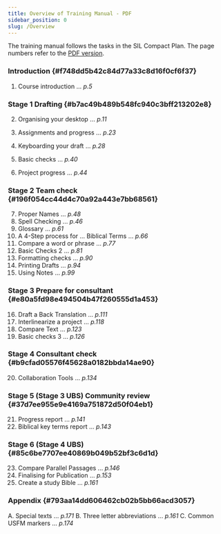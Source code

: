 ```yaml
---
title: Overview of Training Manual - PDF
sidebar_position: 0
slug: /Overview
---
```




The training manual follows the tasks in the SIL Compact Plan. The page numbers refer to the [PDF version](https://manual.paratext.org/downloads/Ptx-man-a5-en-9.5.pdf).


### Introduction {#f748dd5b42c84d77a33c8d16f0cf6f37}


 1. Course introduction ... _p.5_


### Stage 1 Drafting {#b7ac49b489b548fc940c3bff213202e8}


 2. Organising your desktop ... _p.11_


 3. Assignments and progress ... _p.23_
 4. Keyboarding your draft ... _p.28_
 5. Basic checks ... _p.40_
 6. Project progress ... _p.44_


### Stage 2 Team check {#196f054cc44d4c70a92a443e7bb68561}


 7. Proper Names ... _p.48_
 8. Spell Checking ... _p.46_
 9. Glossary ... _p.61_
 10. A 4-Step process for ... Biblical Terms ... _p.66_
 11. Compare a word or phrase ... _p.77_
 12. Basic Checks 2 ... _p.81_
 13. Formatting checks ... _p.90_
 14. Printing Drafts ... _p.94_
 15. Using Notes ... _p.99_


### Stage 3 Prepare for consultant {#e80a5fd98e494504b47f260555d1a453}


 16. Draft a Back Translation ... _p.111_
 17. Interlinearize a project ... _p.118_
 18. Compare Text ... _p.123_
 19. Basic checks 3 ... _p.126_


### Stage 4 Consultant check {#b9cfad05576f45628a0182bbda14ae90}


 20. Collaboration Tools ... _p.134_


### Stage 5 (Stage 3 UBS) Community review {#37d7ee955e9e4169a751872d50f04eb1}


 21. Progress report ... _p.141_
 22. Biblical key terms report ... _p.143_


### Stage 6 (Stage 4 UBS) {#85c6be7707ee40869b049b52bf3c6d1d}


 23. Compare Parallel Passages ... _p.146_
 24. Finalising for Publication ... _p.153_
 25. Create a study Bible ... _p.161_


### Appendix {#793aa14dd606462cb02b5bb66acd3057}


A. Special texts ... _p.171_
B. Three letter abbreviations ... _p.161_
C. Common USFM markers ... _p.174_


